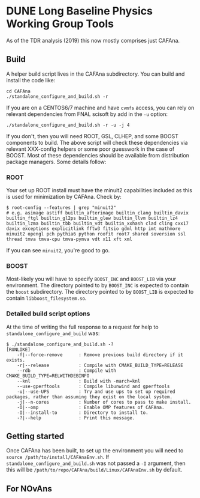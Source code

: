 # DUNE Long Baseline Physics Working Group Tools

As of the TDR analysis (2019) this now mostly comprises just CAFAna.

## Build

A helper build script lives in the CAFAna subdirectory. You can build and install the code like:

```
cd CAFAna
./standalone_configure_and_build.sh -r
```

If you are on a CENTOS6/7 machine and have `cvmfs` access, you can
rely on relevant dependencies from FNAL scisoft by add in the `-u`
option:

```
./standalone_configure_and_build.sh -r -u -j 4
```

If you don't, then you will need ROOT, GSL, CLHEP, and some BOOST components to build. The above script will check these dependencies
via relevant XXX-config helpers or some poor guesswork in the case of
BOOST. Most of these dependencies should be available from distribution package managers. Some details follow:

### ROOT

Your set up ROOT install must have the minuit2 capabilities included as this is used for minimization by CAFAna. Check by:

```
$ root-config --features | grep "minuit2"
# e.g. asimage astiff builtin_afterimage builtin_clang builtin_davix builtin_ftgl builtin_gl2ps builtin_glew builtin_llvm builtin_lz4 builtin_lzma builtin_tbb builtin_vdt builtin_xxhash clad cling cxx17 davix exceptions explicitlink fftw3 fitsio gdml http imt mathmore minuit2 opengl pch pythia6 python roofit root7 shared soversion ssl thread tmva tmva-cpu tmva-pymva vdt x11 xft xml
```

If you can see `minuit2`, you're good to go.

### BOOST

Most-likely you will have to specify `BOOST_INC` and `BOOST_LIB`
via your environment. The directory pointed to by `BOOST_INC` is expected to contain the `boost` subdirectory. The directory pointed to by `BOOST_LIB` is expected to contain `libboost_filesystem.so`.

### Detailed build script options

At the time of writing the full response to a request for help to `standalone_configure_and_build` was:

```
$ ./standalone_configure_and_build.sh -?
[RUNLIKE]
	-f|--force-remove      : Remove previous build directory if it exists.
	-r|--release           : Compile with CMAKE_BUILD_TYPE=RELEASE
	--rdb                  : Compile with CMAKE_BUILD_TYPE=RELWITHDEBINFO
	--knl                  : Build with -march=knl
	--use-gperftools       : Compile libunwind and gperftools
	-u|--use-UPS           : Try and use ups to set up required packages, rather than assuming they exist on the local system.
	-j|--n-cores           : Number of cores to pass to make install.
	-O|--omp               : Enable OMP features of CAFAna.
	-I|--install-to        : Directory to install to.
	-?|--help              : Print this message.
```

## Getting started

Once CAFAna has been built, to set up the environment you will need to `source /path/to/install/CAFAnaEnv.sh`. If `standalone_configure_and_build.sh` was not passed a `-I` argument, then this will be `/path/to/repo/CAFAna/build/Linux/CAFAnaEnv.sh` by default.

## For NOvAns
